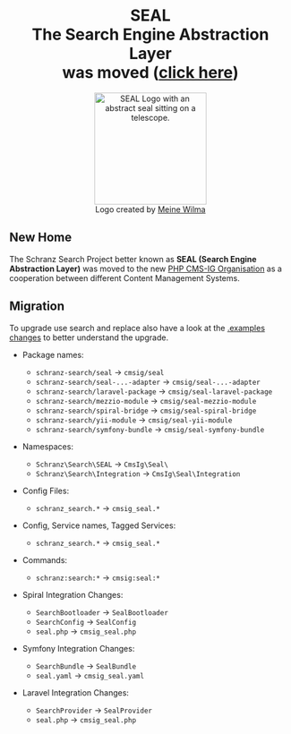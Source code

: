 <div align="center">

# SEAL <br/> The Search Engine Abstraction Layer <br/> was moved ([click here](https://github.com/PHP-CMSIG/search))

</div>

<div align="center">
    <img alt="SEAL Logo with an abstract seal sitting on a telescope." src="https://avatars.githubusercontent.com/u/120221538?s=400&v=6" width="200" height="200">
</div>

<div align="center">Logo created by <a href="https://cargocollective.com/meinewilma">Meine Wilma</a></div>

## New Home

The Schranz Search Project better known as **SEAL (Search Engine Abstraction Layer)** was moved to the new [PHP CMS-IG Organisation](https://github.com/PHP-CMSIG/search) as a cooperation between different Content Management Systems.

## Migration

To upgrade use search and replace also have a look at the [.examples changes](https://github.com/PHP-CMSIG/search/compare/0.5.0...0.6) to better understand the upgrade.

 - Package names:
    - `schranz-search/seal` -> `cmsig/seal`
    - `schranz-search/seal-...-adapter` -> `cmsig/seal-...-adapter`
    - `schranz-search/laravel-package` -> `cmsig/seal-laravel-package`
    - `schranz-search/mezzio-module` -> `cmsig/seal-mezzio-module`
    - `schranz-search/spiral-bridge` -> `cmsig/seal-spiral-bridge`
    - `schranz-search/yii-module` -> `cmsig/seal-yii-module`
    - `schranz-search/symfony-bundle` -> `cmsig/seal-symfony-bundle`

 - Namespaces:
    - `Schranz\Search\SEAL` -> `CmsIg\Seal\`
    - `Schranz\Search\Integration` -> `CmsIg\Seal\Integration`

 - Config Files:
    - `schranz_search.*` -> `cmsig_seal.*`

 - Config, Service names, Tagged Services:
    - `schranz_search.*` -> `cmsig_seal.*`

 - Commands:
    - `schranz:search:*` -> `cmsig:seal:*`

 - Spiral Integration Changes:
   - `SearchBootloader` -> `SealBootloader`
   - `SearchConfig` -> `SealConfig`
   - `seal.php` -> `cmsig_seal.php`

 - Symfony Integration Changes:
   - `SearchBundle` -> `SealBundle`
   - `seal.yaml` -> `cmsig_seal.yaml`

 - Laravel Integration Changes:
   - `SearchProvider` -> `SealProvider`
   - `seal.php` -> `cmsig_seal.php`
